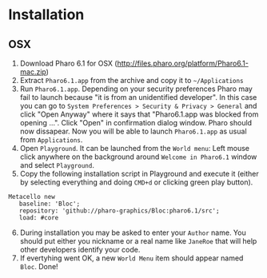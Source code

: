 # Installation

## OSX

1. Download Pharo 6.1 for OSX (http://files.pharo.org/platform/Pharo6.1-mac.zip)
2. Extract `Pharo6.1.app` from the archive and copy it to `~/Applications`
3. Run `Pharo6.1.app`. Depending on your security preferences Pharo may fail to launch because "it is from an unidentified developer". In this case you can go to `System Preferences > Security & Privacy > General` and click "Open Anyway" where it says that "Pharo6.1.app was blocked from opening ...". Click "Open" in confirmation dialog window. Pharo should now dissapear.
Now you will be able to launch `Pharo6.1.app` as usual from `Applications`.
4. Open `Playground`. It can be launched from the `World menu`: Left mouse click anywhere on the background around `Welcome in Pharo6.1` window and select `Playground`.
5. Copy the following installation script in Playground and execute it (either by selecting everything and doing `CMD+d` or clicking green play button).
```smalltalk
Metacello new
   baseline: 'Bloc';
   repository: 'github://pharo-graphics/Bloc:pharo6.1/src';
   load: #core
```
6. During installation you may be asked to enter your `Author` name. You should put either you nickname or a real name like `JaneRoe` that will help other developers identify your code.
7. If evertyhing went OK, a new `World Menu` item should appear named `Bloc`. Done!
